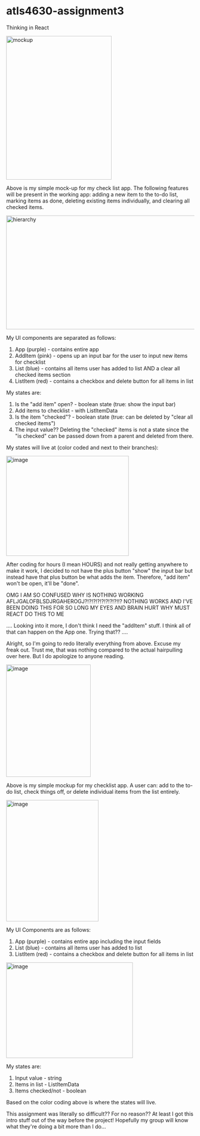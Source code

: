 # atls4630-assignment3
Thinking in React

<img width="282" height="385" alt="mockup" src="https://github.com/user-attachments/assets/140a8182-cab2-4e0a-b9d7-c80580cca17d" />

Above is my simple mock-up for my check list app. The following features will be present in the working app: adding a new item to the to-do list, marking items as done, deleting existing items individually, and clearing all checked items.

<img width="565.33" height="305" alt="hierarchy" src="https://github.com/user-attachments/assets/078c7ebb-5831-42f6-b54e-48e209063b29" />

My UI components are separated as follows:
1. App (purple) - contains entire app
2. AddItem (pink) - opens up an input bar for the user to input new items for checklist
3. List (blue) - contains all items user has added to list AND a clear all checked items section
4. ListItem (red) - contains a checkbox and delete button for all items in list


My states are:
1. Is the "add item" open? - boolean state (true: show the input bar)
2. Add items to checklist - with ListItemData
3. Is the item "checked"? - boolean state (true: can be deleted by "clear all checked items")
4. The input value??
Deleting the "checked" items is not a state since the "is checked" can be passed down from a parent and deleted from there.

My states will live at (color coded and next to their branches):

<img width="328" height="268.33" alt="image" src="https://github.com/user-attachments/assets/1324a33b-1bb5-49c0-a58b-3d1e6a27497e" />


After coding for hours (I mean HOURS) and not really getting anywhere to make it work, I decided to not have the plus button "show" the input bar but instead have that plus button be what adds the item. Therefore, "add item" won't be open, it'll be "done".

OMG I AM SO CONFUSED WHY IS NOTHING WORKING AFLJGALOFBLSDJRGAHEROGJ?!?!?!?!?!?!?!?!!? NOTHING WORKS AND I'VE BEEN DOING THIS FOR SO LONG MY EYES AND BRAIN HURT WHY MUST REACT DO THIS TO ME

....
Looking into it more, I don't think I need the "addItem" stuff. I think all of that can happen on the App one. Trying that??
....

Alright, so I'm going to redo literally everything from above. Excuse my freak out. Trust me, that was nothing compared to the actual hairpulling over here. But I do apologize to anyone reading.

<img width="226" height="300.33" alt="image" src="https://github.com/user-attachments/assets/eae340b8-e026-40f1-b3b3-9504458bcec0" />

Above is my simple mockup for my checklist app. A user can: add to the to-do list, check things off, or delete individual items from the list entirely.


<img width="247" height="325.66" alt="image" src="https://github.com/user-attachments/assets/a294cf35-4702-4061-863c-985088473d64" />

My UI Components are as follows:
1. App (purple) - contains entire app including the input fields
2. List (blue) - contains all items user has added to list
3. ListItem (red) - contains a checkbox and delete button for all items in list


<img width="339.33" height="255.66" alt="image" src="https://github.com/user-attachments/assets/60e6bf9b-93a5-49be-9190-3e4a60602774" />

My states are:
1. Input value - string
2. Items in list - ListItemData
3. Items checked/not - boolean

Based on the color coding above is where the states will live.

This assignment was literally so difficult?? For no reason?? At least I got this intro stuff out of the way before the project! Hopefully my group will know what they're doing a bit more than I do...
